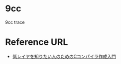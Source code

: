 # 9cc
9cc trace

# Reference URL
* [低レイヤを知りたい人のためのCコンパイラ作成入門](https://www.sigbus.info/compilerbook)

